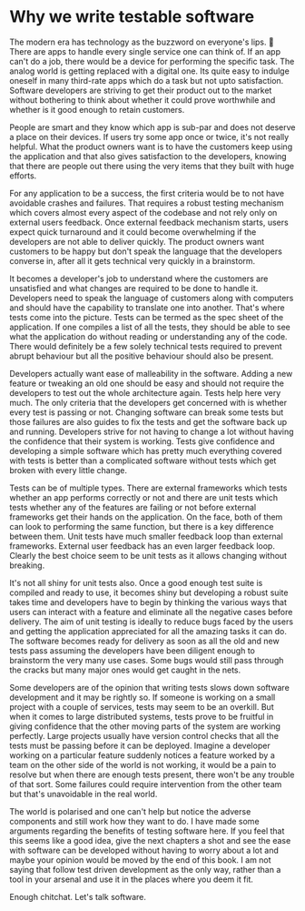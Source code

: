 # Why we write testable software

The modern era has technology as the buzzword on everyone's lips. 👄  There are apps to handle every single service one can think of. If an app can't do a job, there would be a device for performing the specific task. The analog world is getting replaced with a digital one. Its quite easy to indulge oneself in many third-rate apps which do a task but not upto satisfaction. Software developers are striving to get their product out to the market without bothering to think about whether it could prove worthwhile and whether is it good enough to retain customers. 

People are smart and they know which app is sub-par and does not deserve a place on their devices. If users try some app once or twice, it's not really helpful. What the product owners want is to have the customers keep using the application and that also gives satisfaction to the developers, knowing that there are people out there using the very items that they built with huge efforts. 

For any application to be a success, the first criteria would be to not have avoidable crashes and failures. That requires a robust testing mechanism which covers almost every aspect of the codebase and not rely only on external users feedback. Once external feedback mechanism starts, users expect quick turnaround and it could become overwhelming if the developers are not able to deliver quickly. The product owners want customers to be happy but don't speak the language that the developers converse in, after all it gets technical very quickly in a brainstorm.

It becomes a developer's job to understand where the customers are unsatisfied and what changes are required to be done to handle it. Developers need to speak the language of customers along with computers and should have the capability to translate one into another. That's where tests come into the picture. Tests can be termed as the spec sheet of the application. If one compiles a list of all the tests, they should be able to see what the application do without reading or understanding any of the code. There would definitely be a few solely technical tests required to prevent abrupt behaviour but all the positive behaviour should also be present.

Developers actually want ease of malleability in the software. Adding a new feature or tweaking an old one should be easy and should not require the developers to test out the whole architecture again. Tests help here very much. The only criteria that the developers get concerned with is whether every test is passing or not. Changing software can break some tests but those failures are also guides to fix the tests and get the software back up and running. Developers strive for not having to change a lot without having the confidence that their system is working. Tests give confidence and developing a simple software which has pretty much everything covered with tests is better than a complicated software without tests which get broken with every little change. 

Tests can be of multiple types. There are external frameworks which tests whether an app performs correctly or not and there are unit tests which tests whether any of the features are failing or not before external frameworks get their hands on the application. On the face, both of them can look to performing the same function, but there is a key difference between them. Unit tests have much smaller feedback loop than external frameworks. External user feedback has an even larger feedback loop. Clearly the best choice seem to be unit tests as it allows changing without breaking. 

It's not all shiny for unit tests also. Once a good enough test suite is compiled and ready to use, it becomes shiny but developing a robust suite takes time and developers have to begin by thinking the various ways that users can interact with a feature and eliminate all the negative cases before delivery. The aim of unit testing is ideally to reduce bugs faced by the users and getting the application appreciated for all the amazing tasks it can do. The software becomes ready for delivery as soon as all the old and new tests pass assuming the developers have been diligent enough to brainstorm the very many use cases. Some bugs would still pass through the cracks but many major ones would get caught in the nets.

Some developers are of the opinion that writing tests slows down software development and it may be rightly so. If someone is working on a small project with a couple of services, tests may seem to be an overkill. But when it comes to large distributed systems, tests prove to be fruitful in giving confidence that the other moving parts of the system are working perfectly. Large projects usually have version control checks that all the tests must be passing before it can be deployed. Imagine a developer working on a particular feature suddenly notices a feature worked by a team on the other side of the world is not working, it would be a pain to resolve but when there are enough tests present, there won't be any trouble of that sort. Some failures could require intervention from the other team but that's unavoidable in the real world.

The world is polarised and one can't help but notice the adverse components and still work how they want to do. I have made some arguments regarding the benefits of testing software here. If you feel that this seems like a good idea, give the next chapters a shot and see the ease with software can be developed without having to worry about a lot and maybe your opinion would be moved by the end of this book. I am not saying that follow test driven development as the only way, rather than a tool in your arsenal and use it in the places where you deem it fit.

Enough chitchat. Let's talk software.

